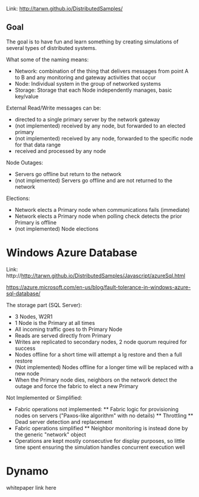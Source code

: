 Link: http://tarwn.github.io/DistributedSamples/

Goal
------

The goal is to have fun and learn something by creating simulations of several types of distributed systems.

What some of the naming means:

* Network: combination of the thing that delivers messages from point A to B and any monitoring and gateway activities that occur
* Node: Individual system in the group of networked systems
* Storage: Storage that each Node independently manages, basic key/value

External Read/Write messages can be:

* directed to a single primary server by the network gateway
* (not implemented) received by any node, but forwarded to an elected primary
* (not implemented) received by any node, forwarded to the specific node for that data range
* received and processed by any node

Node Outages:

* Servers go offline but return to the network
* (not implemented) Servers go offline and are not returned to the network

Elections:

* Network elects a Primary node when communications fails (immediate)
* Network elects a Primary node when polling check detects the prior Primary is offline
* (not implemented) Node elections

Windows Azure Database
========================

Link: http://http://tarwn.github.io/DistributedSamples/Javascript/azureSql.html

https://azure.microsoft.com/en-us/blog/fault-tolerance-in-windows-azure-sql-database/

The storage part (SQL Server):
* 3 Nodes, W2R1
* 1 Node is the Primary at all times
* All incoming traffic goes to th Primary Node
* Reads are served directly from Primary
* Writes are replicated to secondary nodes, 2 node quorum required for success
* Nodes offline for a short time will attempt a lg restore and then a full restore
* (Not implemented) Nodes offline for a longer time will be replaced with a new node
* When the Primary node dies, neighbors on the network detect the outage and force the fabric to elect a new Primary

Not Implemented or Simplified:
* Fabric operations not implemented:
** Fabric logic for provisioning nodes on servers ("Paxos-like algorithm" with no details)
** Throttling
** Dead server detection and replacement
* Fabric operations simplified
** Neighbor monitoring is instead done by the generic "network" object
* Operations are kept mostly consecutive for display purposes, so little time spent ensuring the simulation handles concurrent execution well

Dynamo
========

whitepaper link here


